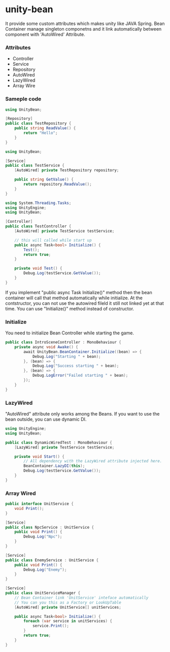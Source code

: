 # unity-bean

It provide some custom attributes which makes unity like JAVA Spring. 
Bean Container manage singleton componetns and it link automatically between component with 'AutoWired' Attribute.

### Attributes
* Controller
* Service
* Repository
* AutoWired
* LazyWired
* Array Wire

### Sameple code 
```C#
using UnityBean;

[Repository]
public class TestRepository {
    public string ReadValue() {
        return "Hello";
    }
}
```

```C#
using UnityBean;

[Service]
public class TestService {
    [AutoWired] private TestRepository repository;

    public string GetValue() {
        return repository.ReadValue();
    }
}
```

```C#
using System.Threading.Tasks;
using UnityEngine;
using UnityBean;

[Controller]
public class TestController {
    [AutoWired] private TestService testService;

    // this will called while start up
    public async Task<bool> Initialize() {
        Test();
        return true;
    }

    private void Test() {
        Debug.Log(testService.GetValue());
    }
}
```

If you implement "public async Task<bool> Initialize()" method then the bean container will call that method automatically while initialize.
At the contstructor, you can not use the autowired fileld it still not linked yet at that time. You can use "Initialize()" method instead of constructor.


### Initialize
You need to initialize Bean Controller while starting the game.
```C#
public class IntroSceneController : MonoBehaviour {
    private async void Awake() {
        await UnityBean.BeanContainer.Initialize((bean) => {
            Debug.Log("Starting " + bean);
        }, (bean) => {
            Debug.Log("Success starting " + bean);
        }, (bean) => {
            Debug.LogError("Failed starting " + bean);
        });
    }
}
```


### LazyWired
"AutoWired" attribute only works among the Beans. If you want to use the bean outside, you can use dynamic DI.
```C#
using UnityEngine;
using UnityBean;

public class DynamicWiredTest : MonoBehaviour {
    [LazyWired] private TestService testService;

    private void Start() {
        // All dependency with the LazyWired attribute injected here.
        BeanContainer.LazyDI(this); 
        Debug.Log(testService.GetValue());
    }
}
```

### Array Wired
```C#
public interface UnitService {
    void Print();
}

[Service]
public class NpcService : UnitService {
    public void Print() {
        Debug.Log("Npc");
    }
}

[Service]
public class EnemyService : UnitService {
    public void Print() {
        Debug.Log("Enemy");
    }
}

[Service]
public class UnitServiceManager {
    // Bean Container link 'UnitService' inteface automatically
    // You can you this as a Factory or LookUpTable
    [AutoWired] private UnitService[] unitServices;

    public async Task<bool> Initialize() {
        foreach (var service in unitServices) {
            service.Print();
        }
        return true;
    }
}
```


